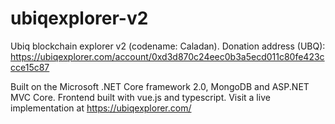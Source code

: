 # ubiqexplorer-v2
Ubiq blockchain explorer v2 (codename: Caladan).
Donation address (UBQ): https://ubiqexplorer.com/account/0xd3d870c24eec0b3a5ecd011c80fe423ccce15c87

Built on the Microsoft .NET Core framework 2.0, MongoDB and ASP.NET MVC Core.
Frontend built with vue.js and typescript.
Visit a live implementation at https://ubiqexplorer.com/
